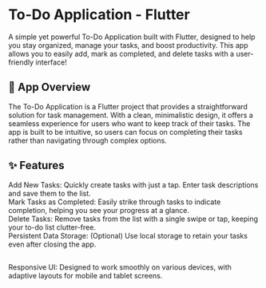 # To-Do Application - Flutter
A simple yet powerful To-Do Application built with Flutter, designed to help you stay organized, manage your tasks, and boost productivity. This app allows you to easily add, mark as completed, and delete tasks with a user-friendly interface!

## 📲 App Overview
The To-Do Application is a Flutter project that provides a straightforward solution for task management. With a clean, minimalistic design, it offers a seamless experience for users who want to keep track of their tasks. The app is built to be intuitive, so users can focus on completing their tasks rather than navigating through complex options.

## ✨ Features
Add New Tasks: Quickly create tasks with just a tap. Enter task descriptions and save them to the list.<br>
Mark Tasks as Completed: Easily strike through tasks to indicate completion, helping you see your progress at a glance.<br>
Delete Tasks: Remove tasks from the list with a single swipe or tap, keeping your to-do list clutter-free.<br>
Persistent Data Storage: (Optional) Use local storage to retain your tasks even after closing the app.<br>
##
Responsive UI: Designed to work smoothly on various devices, with adaptive layouts for mobile and tablet screens.


